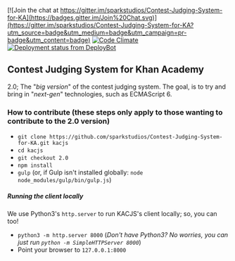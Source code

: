 [![Join the chat at https://gitter.im/sparkstudios/Contest-Judging-System-for-KA](https://badges.gitter.im/Join%20Chat.svg)](https://gitter.im/sparkstudios/Contest-Judging-System-for-KA?utm_source=badge&utm_medium=badge&utm_campaign=pr-badge&utm_content=badge) [![Code Climate](https://codeclimate.com/github/Team-Delta-KA/KA-Contest-Judging-System/badges/gpa.svg)](https://codeclimate.com/github/Team-Delta-KA/KA-Contest-Judging-System) [![Deployment status from DeployBot](https://team-delta.deploybot.com/badge/45290642014672/43809.svg)](http://deploybot.com)

## Contest Judging System for Khan Academy
2.0; The "*big version*" of the contest judging system. The goal, is to try and bring in "*next-gen*" technologies, such as ECMAScript 6.

### How to contribute (these steps only apply to those wanting to contribute to the 2.0 version)
 * `git clone https://github.com/sparkstudios/Contest-Judging-System-for-KA.git kacjs`
 * `cd kacjs`
 * `git checkout 2.0`
 * `npm install`
 * `gulp` (or, if Gulp isn't installed globally: `node node_modules/gulp/bin/gulp.js`)

##### Running the client locally
We use Python3's `http.server` to run KACJS's client locally; so, you can too!
 * `python3 -m http.server 8000` (*Don't have Python3? No worries, you can just run `python -m SimpleHTTPServer 8000`*)
 * Point your browser to `127.0.0.1:8000`
